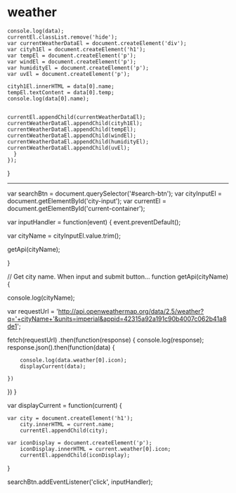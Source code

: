# weather

    console.log(data);
    currentEl.classList.remove('hide');
    var currentWeatherDataEl = document.createElement('div');
    var cityh1El = document.createElement('h1');
    var tempEl = document.createElement('p');
    var windEl = document.createElement('p');
    var humidityEl = document.createElement('p');
    var uvEl = document.createElement('p');

    cityh1El.innerHTML = data[0].name; 
    tempEl.textContent = data[0].temp;
    console.log(data[0].name);


    currentEl.appendChild(currentWeatherDataEl);
    currentWeatherDataEl.appendChild(cityh1El);
    currentWeatherDataEl.appendChild(tempEl);
    currentWeatherDataEl.appendChild(windEl);
    currentWeatherDataEl.appendChild(humidityEl);
    currentWeatherDataEl.appendChild(uvEl);
      }
    });
}

------

var searchBtn = document.querySelector('#search-btn');
var cityInputEl = document.getElementById('city-input');
var currentEl = document.getElementById('current-container');


var inputHandler = function(event) {
  event.preventDefault();

  var cityName = cityInputEl.value.trim();

  getApi(cityName);

}

// Get city name. When input and submit button...
function getApi(cityName) {

  console.log(cityName);

  var requestUrl = 'http://api.openweathermap.org/data/2.5/weather?q='+cityName+'&units=imperial&appid=42315a92a191c90b4007c062b41a8de1';

  fetch(requestUrl)
    .then(function(response) {
      console.log(response);
      response.json().then(function(data) {
        
        console.log(data.weather[0].icon);
        displayCurrent(data);
      
    })
})
}


var displayCurrent = function(current) {

    var city = document.createElement('h1');
        city.innerHTML = current.name;
        currentEl.appendChild(city);

    var iconDisplay = document.createElement('p');
        iconDisplay.innerHTML = current.weather[0].icon;
        currentEl.appendChild(iconDisplay);

}

searchBtn.addEventListener('click', inputHandler);